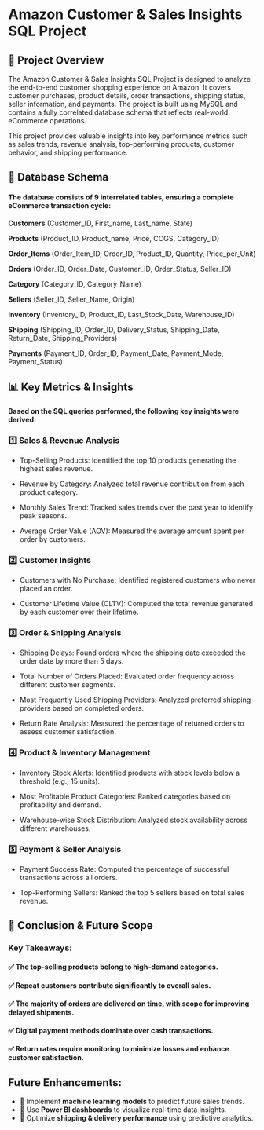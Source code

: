 # Amazon Customer & Sales Insights SQL Project

## 📌 Project Overview

The Amazon Customer & Sales Insights SQL Project is designed to analyze the end-to-end customer shopping experience on Amazon. It covers customer purchases, product details, order transactions, shipping status, seller information, and payments. The project is built using MySQL and contains a fully correlated database schema that reflects real-world eCommerce operations.

This project provides valuable insights into key performance metrics such as sales trends, revenue analysis, top-performing products, customer behavior, and shipping performance.

## 📂 Database Schema

#### **The database consists of 9 interrelated tables, ensuring a complete eCommerce transaction cycle:**

**Customers** (Customer_ID, First_name, Last_name, State)

**Products** (Product_ID, Product_name, Price, COGS, Category_ID)

**Order_Items** (Order_Item_ID, Order_ID, Product_ID, Quantity, Price_per_Unit)

**Orders** (Order_ID, Order_Date, Customer_ID, Order_Status, Seller_ID)

**Category** (Category_ID, Category_Name)

**Sellers** (Seller_ID, Seller_Name, Origin)

**Inventory** (Inventory_ID, Product_ID, Last_Stock_Date, Warehouse_ID)

**Shipping** (Shipping_ID, Order_ID, Delivery_Status, Shipping_Date, Return_Date, Shipping_Providers)

**Payments** (Payment_ID, Order_ID, Payment_Date, Payment_Mode, Payment_Status)

## 📊 Key Metrics & Insights

#### Based on the SQL queries performed, the following key insights were derived:

### 1️⃣ Sales & Revenue Analysis
- Top-Selling Products: Identified the top 10 products generating the highest sales revenue.

- Revenue by Category: Analyzed total revenue contribution from each product category.

- Monthly Sales Trend: Tracked sales trends over the past year to identify peak seasons.

- Average Order Value (AOV): Measured the average amount spent per order by customers.

### 2️⃣ Customer Insights
- Customers with No Purchase: Identified registered customers who never placed an order.

- Customer Lifetime Value (CLTV): Computed the total revenue generated by each customer over their lifetime.

### 3️⃣ Order & Shipping Analysis
- Shipping Delays: Found orders where the shipping date exceeded the order date by more than 5 days.

- Total Number of Orders Placed: Evaluated order frequency across different customer segments.

- Most Frequently Used Shipping Providers: Analyzed preferred shipping providers based on completed orders.

- Return Rate Analysis: Measured the percentage of returned orders to assess customer satisfaction.

### 4️⃣ Product & Inventory Management
- Inventory Stock Alerts: Identified products with stock levels below a threshold (e.g., 15 units).

- Most Profitable Product Categories: Ranked categories based on profitability and demand.

- Warehouse-wise Stock Distribution: Analyzed stock availability across different warehouses.

### 5️⃣ Payment & Seller Analysis
- Payment Success Rate: Computed the percentage of successful transactions across all orders.

- Top-Performing Sellers: Ranked the top 5 sellers based on total sales revenue.

## 🚀 Conclusion & Future Scope

### **Key Takeaways:**

#### ✅ The **top-selling** products belong to high-demand categories.  
#### ✅ **Repeat customers** contribute significantly to overall sales.  
#### ✅ The **majority of orders** are delivered on time, with scope for improving delayed shipments.  
#### ✅ **Digital payment methods** dominate over cash transactions.  
#### ✅ **Return rates** require monitoring to minimize losses and enhance customer satisfaction.  

## **Future Enhancements:**

- 📌 Implement **machine learning models** to predict future sales trends.  
- 📌 Use **Power BI dashboards** to visualize real-time data insights.  
- 📌 Optimize **shipping & delivery performance** using predictive analytics.  























